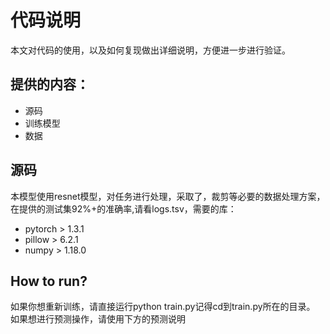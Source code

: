 # 代码说明
本文对代码的使用，以及如何复现做出详细说明，方便进一步进行验证。
## 提供的内容：
- 源码
- 训练模型
- 数据

## 源码
本模型使用resnet模型，对任务进行处理，采取了，裁剪等必要的数据处理方案，在提供的测试集92%+的准确率,请看logs.tsv，需要的库：
- pytorch > 1.3.1
- pillow > 6.2.1
- numpy > 1.18.0

## How to run?
如果你想重新训练，请直接运行python train.py记得cd到train.py所在的目录。
如果想进行预测操作，请使用下方的预测说明


